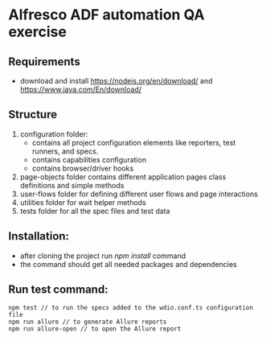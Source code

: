 # Alfresco ADF automation QA exercise

## Requirements

- download and install https://nodejs.org/en/download/ and https://www.java.com/En/download/

## Structure

1. configuration folder:
     - contains all project configuration elements like reporters, test runners, and specs.
     - contains capabilities configuration
     - contains browser/driver hooks
2. page-objects folder contains different application pages class definitions and simple methods
3. user-flows folder for defining different user flows and page interactions
4. utilities folder for wait helper methods
5. tests folder for all the spec files and test data

## Installation:

- after cloning the project run *npm install* command
- the command should get all needed packages and dependencies

## Run test command:

```
npm test // to run the specs added to the wdio.conf.ts configuration file
npm run allure // to generate Allure reports
npm run allure-open // to open the Allure report
```
